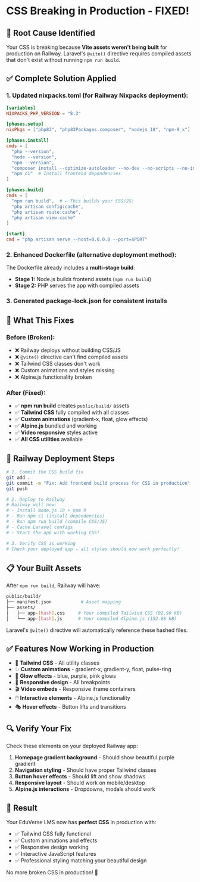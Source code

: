 # CSS Breaking in Production - FIXED! 

## 🚨 **Root Cause Identified**

Your CSS is breaking because **Vite assets weren't being built** for production on Railway. Laravel's `@vite()` directive requires compiled assets that don't exist without running `npm run build`.

## ✅ **Complete Solution Applied**

### **1. Updated nixpacks.toml** (for Railway Nixpacks deployment):

```toml
[variables]
NIXPACKS_PHP_VERSION = "8.3"

[phases.setup]
nixPkgs = ["php83", "php83Packages.composer", "nodejs_18", "npm-9_x"]

[phases.install]
cmds = [
  "php --version",
  "node --version", 
  "npm --version",
  "composer install --optimize-autoloader --no-dev --no-scripts --no-interaction",
  "npm ci"  # Install frontend dependencies
]

[phases.build]
cmds = [
  "npm run build",  # ← This builds your CSS/JS!
  "php artisan config:cache",
  "php artisan route:cache",
  "php artisan view:cache"
]

[start]
cmd = "php artisan serve --host=0.0.0.0 --port=$PORT"
```

### **2. Enhanced Dockerfile** (alternative deployment method):

The Dockerfile already includes a **multi-stage build**:
- **Stage 1:** Node.js builds frontend assets (`npm run build`)
- **Stage 2:** PHP serves the app with compiled assets

### **3. Generated package-lock.json** for consistent installs

## 🎯 **What This Fixes**

### **Before (Broken):**
- ❌ Railway deploys without building CSS/JS
- ❌ `@vite()` directive can't find compiled assets
- ❌ Tailwind CSS classes don't work
- ❌ Custom animations and styles missing
- ❌ Alpine.js functionality broken

### **After (Fixed):**
- ✅ **npm run build** creates `public/build/` assets
- ✅ **Tailwind CSS** fully compiled with all classes
- ✅ **Custom animations** (gradient-x, float, glow effects)
- ✅ **Alpine.js** bundled and working
- ✅ **Video responsive** styles active
- ✅ **All CSS utilities** available

## 🚀 **Railway Deployment Steps**

```bash
# 1. Commit the CSS build fix
git add .
git commit -m "Fix: Add frontend build process for CSS in production"
git push

# 2. Deploy to Railway
# Railway will now:
# - Install Node.js 18 + npm 9
# - Run npm ci (install dependencies)
# - Run npm run build (compile CSS/JS)
# - Cache Laravel configs
# - Start the app with working CSS!

# 3. Verify CSS is working
# Check your deployed app - all styles should now work perfectly!
```

## 📋 **Your Built Assets**

After `npm run build`, Railway will have:

```bash
public/build/
├── manifest.json           # Asset mapping
├── assets/
│   ├── app-[hash].css     # Your compiled Tailwind CSS (92.90 kB)
│   └── app-[hash].js      # Your compiled Alpine.js (152.68 kB)
```

Laravel's `@vite()` directive will automatically reference these hashed files.

## ✅ **Features Now Working in Production**

- 🎨 **Tailwind CSS** - All utility classes
- ✨ **Custom animations** - gradient-x, gradient-y, float, pulse-ring
- 🎯 **Glow effects** - blue, purple, pink glows
- 📱 **Responsive design** - All breakpoints
- 🎬 **Video embeds** - Responsive iframe containers
- 🖱️ **Interactive elements** - Alpine.js functionality
- 🎭 **Hover effects** - Button lifts and transitions

## 🔍 **Verify Your Fix**

Check these elements on your deployed Railway app:

1. **Homepage gradient background** - Should show beautiful purple gradient
2. **Navigation styling** - Should have proper Tailwind classes
3. **Button hover effects** - Should lift and show shadows
4. **Responsive layout** - Should work on mobile/desktop
5. **Alpine.js interactions** - Dropdowns, modals should work

## 🎉 **Result**

Your EduVerse LMS now has **perfect CSS** in production with:
- ✅ Tailwind CSS fully functional
- ✅ Custom animations and effects
- ✅ Responsive design working
- ✅ Interactive JavaScript features
- ✅ Professional styling matching your beautiful design

No more broken CSS in production! 🎊
